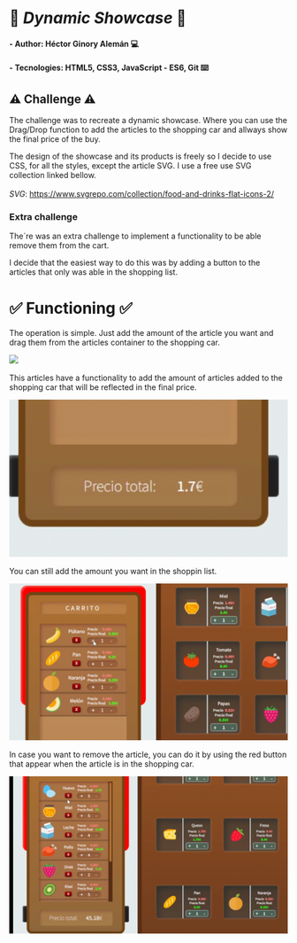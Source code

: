 # 🛒 ***Dynamic Showcase*** 🛒

#### - **Author**: Héctor Ginory Alemán 💻
#### - **Tecnologies**: HTML5, CSS3, JavaScript - ES6, Git ⌨️


## ️⚠️ **Challenge** ⚠️

The challenge was to recreate a dynamic showcase. Where you can use the Drag/Drop function to add the articles to the shopping car and allways show the final price of the buy. 

The design of the showcase and its products is freely so I decide to use CSS, for all the styles, except the article SVG. I use a free use SVG collection linked bellow. <br /><br />
*SVG*: https://www.svgrepo.com/collection/food-and-drinks-flat-icons-2/

### **Extra challenge**
The´re was an extra challenge to implement a functionality to be able remove them from the cart. 

I decide that the easiest way to do this was by adding a button to the articles that only was able in the shopping list.

# ✅ **Functioning** ✅
The operation is simple. Just add the amount of the article you want and drag them from the articles container to the shopping car. 

![](https://github.com/HectorGinory/DynamicShowcase/blob/main/sources/GIF/add-articles.gif)

This articles have a functionality to add the amount of articles added to the shopping car that will be reflected in the final price.

![](https://github.com/HectorGinory/DynamicShowcase/blob/main/sources/GIF/total-prc.gif)

You can still add the amount you want in the shoppin list.

![](https://github.com/HectorGinory/DynamicShowcase/blob/main/sources/GIF/add-shopping.gif)

In case you want to remove the article, you can do it by using the red button that appear when the article is in the shopping car.

![](https://github.com/HectorGinory/DynamicShowcase/blob/main/sources/GIF/remove-article.gif)